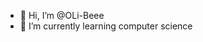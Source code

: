 - 👋 Hi, I’m @OLi-Beee
- 🌱 I’m currently learning computer science
<!---
OLi-Beee/OLi-Beee is a ✨ special ✨ repository because its `README.md` (this file) appears on your GitHub profile.
You can click the Preview link to take a look at your changes.
--->
